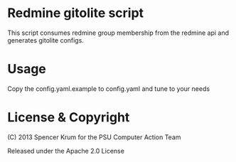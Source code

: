 Redmine gitolite script
=======================


This script consumes redmine group membership from the redmine api and 
generates gitolite configs.

Usage
=====

Copy the config.yaml.example to config.yaml and tune to your needs



License & Copyright
===================

(C) 2013 Spencer Krum for the PSU Computer Action Team

Released under the Apache 2.0 License

